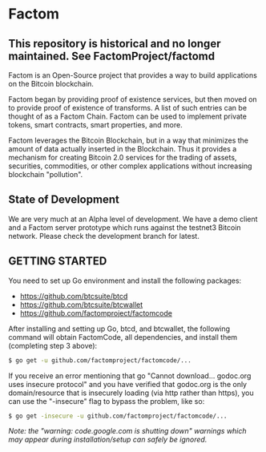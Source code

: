 Factom 
===========
This repository is historical and no longer maintained.  See FactomProject/factomd
--------------
Factom is an Open-Source project that provides a way to build applications on the Bitcoin blockchain. 

Factom began by providing proof of existence services, but then moved on to provide proof of existence of transforms.  A list of such entries can be thought of as a Factom Chain.  Factom can be used to implement private tokens, smart contracts, smart properties, and more.

Factom leverages the Bitcoin Blockchain, but in a way that minimizes the amount of data actually inserted in the Blockchain.  Thus it provides a mechanism for creating Bitcoin 2.0 services for the trading of assets, securities, commodities, or other complex applications without increasing blockchain "pollution".

State of Development
--------------------

We are very much at an Alpha level of development.  We have a demo client and a Factom server prototype which runs against the testnet3 Bitcoin network. Please check the development branch for latest.   


GETTING STARTED
-------------------

You need to set up Go environment and install the following packages:  

* https://github.com/btcsuite/btcd
* https://github.com/btcsuite/btcwallet
* https://github.com/factomproject/factomcode 


After installing and setting up Go, btcd, and btcwallet, the following command will obtain FactomCode, all dependencies, and install them (completing step 3 above):

```bash
$ go get -u github.com/factomproject/factomcode/...
```

If you receive an error mentioning that go "Cannot download... godoc.org uses insecure protocol" and you have verified that godoc.org is the only domain/resource that is insecurely loading (via http rather than https), you can use the "-insecure" flag to bypass the problem, like so:

```bash
$ go get -insecure -u github.com/factomproject/factomcode/...
```

*Note: the "warning: code.google.com is shutting down" warnings which may appear during installation/setup can safely be ignored.* 
